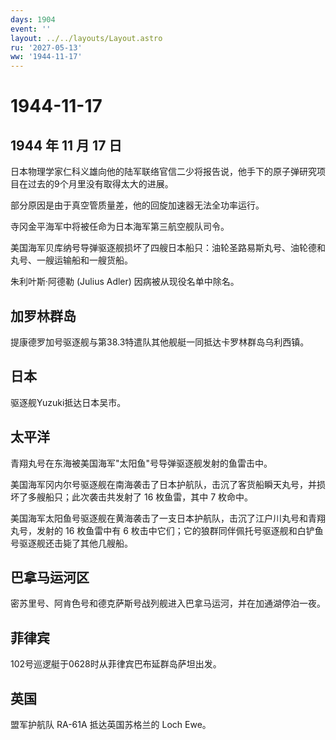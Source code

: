 ```yaml
---
days: 1904
event: ''
layout: ../../layouts/Layout.astro
ru: '2027-05-13'
ww: '1944-11-17'
---
```


# 1944-11-17

## 1944 年 11 月 17 日

日本物理学家仁科义雄向他的陆军联络官信二少将报告说，他手下的原子弹研究项目在过去的9个月里没有取得太大的进展。

部分原因是由于真空管质量差，他的回旋加速器无法全功率运行。

寺冈金平海军中将被任命为日本海军第三航空舰队司令。

美国海军贝库纳号导弹驱逐舰损坏了四艘日本船只：油轮圣路易斯丸号、油轮德和丸号、一艘运输船和一艘货船。

朱利叶斯·阿德勒 (Julius Adler) 因病被从现役名单中除名。

## 加罗林群岛

提康德罗加号驱逐舰与第38.3特遣队其他舰艇一同抵达卡罗林群岛乌利西镇。

## 日本

驱逐舰Yuzuki抵达日本吴市。

## 太平洋

青翔丸号在东海被美国海军"太阳鱼"号导弹驱逐舰发射的鱼雷击中。

美国海军冈内尔号驱逐舰在南海袭击了日本护航队，击沉了客货船瞬天丸号，并损坏了多艘船只；此次袭击共发射了
16 枚鱼雷，其中 7 枚命中。

美国海军太阳鱼号驱逐舰在黄海袭击了一支日本护航队，击沉了江户川丸号和青翔丸号，发射的
16 枚鱼雷中有 6
枚击中它们；它的狼群同伴佩托号驱逐舰和白铲鱼号驱逐舰还击毙了其他几艘船。

## 巴拿马运河区

密苏里号、阿肯色号和德克萨斯号战列舰进入巴拿马运河，并在加通湖停泊一夜。

## 菲律宾

102号巡逻艇于0628时从菲律宾巴布延群岛萨坦出发。

## 英国

盟军护航队 RA-61A 抵达英国苏格兰的 Loch Ewe。